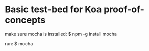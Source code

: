 # Basic test-bed for Koa proof-of-concepts 
make sure mocha is installed:
    $ npm -g install mocha

run:
    $ mocha
